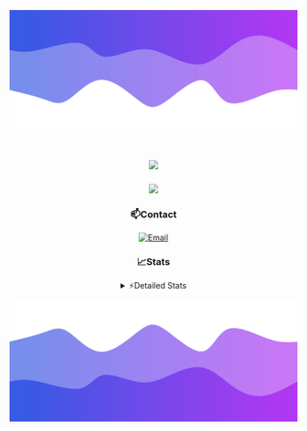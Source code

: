 ![Header](./header.png)
<div align="center">

<h1 align="center">
  <a href="https://git.io/typing-svg">
    <img src="https://readme-typing-svg.herokuapp.com/?lines=Hello,+There!+👋;This+is+chicho.;CEO+on+Hely+Development....;&center=true&size=25">
  </a>
</h1>
  
<p align="center">
  <img src="https://lanyard.cnrad.dev/api/852683595378196480" />
</p>

### 📫Contact
  [![Email](https://img.shields.io/badge/Email-gastondalla@gmail.com-04619f?style=for-the-badge&logo=gmail&logoColor=white)](mailto:gastondalla@gmail.com)
</br>  
### 📈Stats
<details>
    <summary> ⚡Detailed Stats</summary>
    <br/>

<!--START_SECTION:waka-->
![Code Time](http://img.shields.io/badge/Code%20Time-174%20hrs%2022%20mins-blue)

![Profile Views](http://img.shields.io/badge/Profile%20Views-2-blue)

**🐱 My GitHub Data** 

> 📦 37.7 kB Used in GitHub's Storage 
 > 
> 🏆 7 Contributions in the Year 2023
 > 
> 🚫 Not Opted to Hire
 > 
> 📜 6 Public Repositories 
 > 
> 🔑 9 Private Repositories 
 > 
**I'm a Night 🦉** 

```text
🌞 Morning                14 commits          █░░░░░░░░░░░░░░░░░░░░░░░░   04.20 % 
🌆 Daytime                49 commits          ████░░░░░░░░░░░░░░░░░░░░░   14.71 % 
🌃 Evening                155 commits         ████████████░░░░░░░░░░░░░   46.55 % 
🌙 Night                  115 commits         █████████░░░░░░░░░░░░░░░░   34.53 % 
```
📅 **I'm Most Productive on Tuesday** 

```text
Monday                   25 commits          ██░░░░░░░░░░░░░░░░░░░░░░░   07.51 % 
Tuesday                  65 commits          █████░░░░░░░░░░░░░░░░░░░░   19.52 % 
Wednesday                61 commits          █████░░░░░░░░░░░░░░░░░░░░   18.32 % 
Thursday                 37 commits          ███░░░░░░░░░░░░░░░░░░░░░░   11.11 % 
Friday                   45 commits          ███░░░░░░░░░░░░░░░░░░░░░░   13.51 % 
Saturday                 48 commits          ████░░░░░░░░░░░░░░░░░░░░░   14.41 % 
Sunday                   52 commits          ████░░░░░░░░░░░░░░░░░░░░░   15.62 % 
```


📊 **This Week I Spent My Time On** 

```text
🕑︎ Time Zone: America/Argentina/Buenos_Aires

💬 Programming Languages: 
C#                       7 hrs 24 mins       ██████████░░░░░░░░░░░░░░░   39.45 % 
Python                   4 hrs 53 mins       ██████░░░░░░░░░░░░░░░░░░░   26.00 % 
Other                    3 hrs 29 mins       █████░░░░░░░░░░░░░░░░░░░░   18.56 % 
HTML                     2 hrs 23 mins       ███░░░░░░░░░░░░░░░░░░░░░░   12.69 % 
Text                     21 mins             ░░░░░░░░░░░░░░░░░░░░░░░░░   01.95 % 

🔥 Editors: 
Visual Studio            10 hrs 49 mins      ██████████████░░░░░░░░░░░   57.60 % 
VS Code                  7 hrs 57 mins       ███████████░░░░░░░░░░░░░░   42.40 % 

🐱‍💻 Projects: 
Unknown Project          6 hrs 8 mins        ████████░░░░░░░░░░░░░░░░░   32.67 % 
Palometa                 5 hrs 45 mins       ████████░░░░░░░░░░░░░░░░░   30.64 % 
Hate                     2 hrs 43 mins       ████░░░░░░░░░░░░░░░░░░░░░   14.52 % 
StringExtractor          2 hrs 20 mins       ███░░░░░░░░░░░░░░░░░░░░░░   12.44 % 
Coder                    1 hr 49 mins        ██░░░░░░░░░░░░░░░░░░░░░░░   09.73 % 

💻 Operating System: 
Windows                  18 hrs 46 mins      █████████████████████████   100.00 % 
```

**I Mostly Code in JavaScript** 

```text
JavaScript               8 repos             █████████░░░░░░░░░░░░░░░░   36.36 % 
CSS                      3 repos             ███░░░░░░░░░░░░░░░░░░░░░░   13.64 % 
C#                       2 repos             ██░░░░░░░░░░░░░░░░░░░░░░░   09.09 % 
Python                   2 repos             ██░░░░░░░░░░░░░░░░░░░░░░░   09.09 % 
Batchfile                1 repo              █░░░░░░░░░░░░░░░░░░░░░░░░   04.55 % 
```




 Last Updated on 23/06/2023 10:15:12 UTC
<!--END_SECTION:waka-->
</details>

![Footer](./footer.png)
